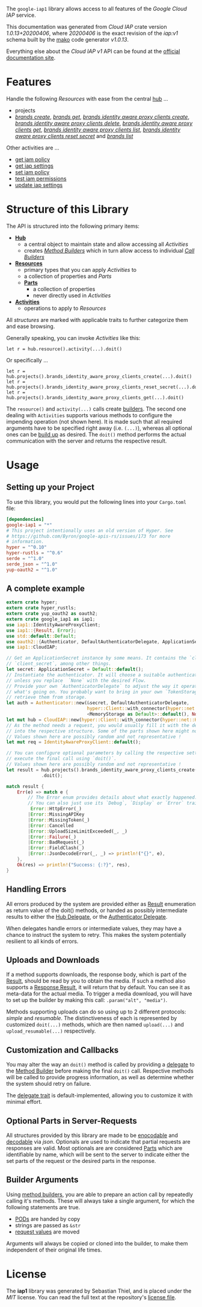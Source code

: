 <!---
DO NOT EDIT !
This file was generated automatically from 'src/mako/api/README.md.mako'
DO NOT EDIT !
-->
The `google-iap1` library allows access to all features of the *Google Cloud IAP* service.

This documentation was generated from *Cloud IAP* crate version *1.0.13+20200406*, where *20200406* is the exact revision of the *iap:v1* schema built by the [mako](http://www.makotemplates.org/) code generator *v1.0.13*.

Everything else about the *Cloud IAP* *v1* API can be found at the
[official documentation site](https://cloud.google.com/iap).
# Features

Handle the following *Resources* with ease from the central [hub](https://docs.rs/google-iap1/1.0.13+20200406/google_iap1/struct.CloudIAP.html) ... 

* projects
 * [*brands create*](https://docs.rs/google-iap1/1.0.13+20200406/google_iap1/struct.ProjectBrandCreateCall.html), [*brands get*](https://docs.rs/google-iap1/1.0.13+20200406/google_iap1/struct.ProjectBrandGetCall.html), [*brands identity aware proxy clients create*](https://docs.rs/google-iap1/1.0.13+20200406/google_iap1/struct.ProjectBrandIdentityAwareProxyClientCreateCall.html), [*brands identity aware proxy clients delete*](https://docs.rs/google-iap1/1.0.13+20200406/google_iap1/struct.ProjectBrandIdentityAwareProxyClientDeleteCall.html), [*brands identity aware proxy clients get*](https://docs.rs/google-iap1/1.0.13+20200406/google_iap1/struct.ProjectBrandIdentityAwareProxyClientGetCall.html), [*brands identity aware proxy clients list*](https://docs.rs/google-iap1/1.0.13+20200406/google_iap1/struct.ProjectBrandIdentityAwareProxyClientListCall.html), [*brands identity aware proxy clients reset secret*](https://docs.rs/google-iap1/1.0.13+20200406/google_iap1/struct.ProjectBrandIdentityAwareProxyClientResetSecretCall.html) and [*brands list*](https://docs.rs/google-iap1/1.0.13+20200406/google_iap1/struct.ProjectBrandListCall.html)

Other activities are ...

* [get iam policy](https://docs.rs/google-iap1/1.0.13+20200406/google_iap1/struct.MethodGetIamPolicyCall.html)
* [get iap settings](https://docs.rs/google-iap1/1.0.13+20200406/google_iap1/struct.MethodGetIapSettingCall.html)
* [set iam policy](https://docs.rs/google-iap1/1.0.13+20200406/google_iap1/struct.MethodSetIamPolicyCall.html)
* [test iam permissions](https://docs.rs/google-iap1/1.0.13+20200406/google_iap1/struct.MethodTestIamPermissionCall.html)
* [update iap settings](https://docs.rs/google-iap1/1.0.13+20200406/google_iap1/struct.MethodUpdateIapSettingCall.html)



# Structure of this Library

The API is structured into the following primary items:

* **[Hub](https://docs.rs/google-iap1/1.0.13+20200406/google_iap1/struct.CloudIAP.html)**
    * a central object to maintain state and allow accessing all *Activities*
    * creates [*Method Builders*](https://docs.rs/google-iap1/1.0.13+20200406/google_iap1/trait.MethodsBuilder.html) which in turn
      allow access to individual [*Call Builders*](https://docs.rs/google-iap1/1.0.13+20200406/google_iap1/trait.CallBuilder.html)
* **[Resources](https://docs.rs/google-iap1/1.0.13+20200406/google_iap1/trait.Resource.html)**
    * primary types that you can apply *Activities* to
    * a collection of properties and *Parts*
    * **[Parts](https://docs.rs/google-iap1/1.0.13+20200406/google_iap1/trait.Part.html)**
        * a collection of properties
        * never directly used in *Activities*
* **[Activities](https://docs.rs/google-iap1/1.0.13+20200406/google_iap1/trait.CallBuilder.html)**
    * operations to apply to *Resources*

All *structures* are marked with applicable traits to further categorize them and ease browsing.

Generally speaking, you can invoke *Activities* like this:

```Rust,ignore
let r = hub.resource().activity(...).doit()
```

Or specifically ...

```ignore
let r = hub.projects().brands_identity_aware_proxy_clients_create(...).doit()
let r = hub.projects().brands_identity_aware_proxy_clients_reset_secret(...).doit()
let r = hub.projects().brands_identity_aware_proxy_clients_get(...).doit()
```

The `resource()` and `activity(...)` calls create [builders][builder-pattern]. The second one dealing with `Activities` 
supports various methods to configure the impending operation (not shown here). It is made such that all required arguments have to be 
specified right away (i.e. `(...)`), whereas all optional ones can be [build up][builder-pattern] as desired.
The `doit()` method performs the actual communication with the server and returns the respective result.

# Usage

## Setting up your Project

To use this library, you would put the following lines into your `Cargo.toml` file:

```toml
[dependencies]
google-iap1 = "*"
# This project intentionally uses an old version of Hyper. See
# https://github.com/Byron/google-apis-rs/issues/173 for more
# information.
hyper = "^0.10"
hyper-rustls = "^0.6"
serde = "^1.0"
serde_json = "^1.0"
yup-oauth2 = "^1.0"
```

## A complete example

```Rust
extern crate hyper;
extern crate hyper_rustls;
extern crate yup_oauth2 as oauth2;
extern crate google_iap1 as iap1;
use iap1::IdentityAwareProxyClient;
use iap1::{Result, Error};
use std::default::Default;
use oauth2::{Authenticator, DefaultAuthenticatorDelegate, ApplicationSecret, MemoryStorage};
use iap1::CloudIAP;

// Get an ApplicationSecret instance by some means. It contains the `client_id` and 
// `client_secret`, among other things.
let secret: ApplicationSecret = Default::default();
// Instantiate the authenticator. It will choose a suitable authentication flow for you, 
// unless you replace  `None` with the desired Flow.
// Provide your own `AuthenticatorDelegate` to adjust the way it operates and get feedback about 
// what's going on. You probably want to bring in your own `TokenStorage` to persist tokens and
// retrieve them from storage.
let auth = Authenticator::new(&secret, DefaultAuthenticatorDelegate,
                              hyper::Client::with_connector(hyper::net::HttpsConnector::new(hyper_rustls::TlsClient::new())),
                              <MemoryStorage as Default>::default(), None);
let mut hub = CloudIAP::new(hyper::Client::with_connector(hyper::net::HttpsConnector::new(hyper_rustls::TlsClient::new())), auth);
// As the method needs a request, you would usually fill it with the desired information
// into the respective structure. Some of the parts shown here might not be applicable !
// Values shown here are possibly random and not representative !
let mut req = IdentityAwareProxyClient::default();

// You can configure optional parameters by calling the respective setters at will, and
// execute the final call using `doit()`.
// Values shown here are possibly random and not representative !
let result = hub.projects().brands_identity_aware_proxy_clients_create(req, "parent")
             .doit();

match result {
    Err(e) => match e {
        // The Error enum provides details about what exactly happened.
        // You can also just use its `Debug`, `Display` or `Error` traits
         Error::HttpError(_)
        |Error::MissingAPIKey
        |Error::MissingToken(_)
        |Error::Cancelled
        |Error::UploadSizeLimitExceeded(_, _)
        |Error::Failure(_)
        |Error::BadRequest(_)
        |Error::FieldClash(_)
        |Error::JsonDecodeError(_, _) => println!("{}", e),
    },
    Ok(res) => println!("Success: {:?}", res),
}

```
## Handling Errors

All errors produced by the system are provided either as [Result](https://docs.rs/google-iap1/1.0.13+20200406/google_iap1/enum.Result.html) enumeration as return value of 
the doit() methods, or handed as possibly intermediate results to either the 
[Hub Delegate](https://docs.rs/google-iap1/1.0.13+20200406/google_iap1/trait.Delegate.html), or the [Authenticator Delegate](https://docs.rs/yup-oauth2/*/yup_oauth2/trait.AuthenticatorDelegate.html).

When delegates handle errors or intermediate values, they may have a chance to instruct the system to retry. This 
makes the system potentially resilient to all kinds of errors.

## Uploads and Downloads
If a method supports downloads, the response body, which is part of the [Result](https://docs.rs/google-iap1/1.0.13+20200406/google_iap1/enum.Result.html), should be
read by you to obtain the media.
If such a method also supports a [Response Result](https://docs.rs/google-iap1/1.0.13+20200406/google_iap1/trait.ResponseResult.html), it will return that by default.
You can see it as meta-data for the actual media. To trigger a media download, you will have to set up the builder by making
this call: `.param("alt", "media")`.

Methods supporting uploads can do so using up to 2 different protocols: 
*simple* and *resumable*. The distinctiveness of each is represented by customized 
`doit(...)` methods, which are then named `upload(...)` and `upload_resumable(...)` respectively.

## Customization and Callbacks

You may alter the way an `doit()` method is called by providing a [delegate](https://docs.rs/google-iap1/1.0.13+20200406/google_iap1/trait.Delegate.html) to the 
[Method Builder](https://docs.rs/google-iap1/1.0.13+20200406/google_iap1/trait.CallBuilder.html) before making the final `doit()` call. 
Respective methods will be called to provide progress information, as well as determine whether the system should 
retry on failure.

The [delegate trait](https://docs.rs/google-iap1/1.0.13+20200406/google_iap1/trait.Delegate.html) is default-implemented, allowing you to customize it with minimal effort.

## Optional Parts in Server-Requests

All structures provided by this library are made to be [enocodable](https://docs.rs/google-iap1/1.0.13+20200406/google_iap1/trait.RequestValue.html) and 
[decodable](https://docs.rs/google-iap1/1.0.13+20200406/google_iap1/trait.ResponseResult.html) via *json*. Optionals are used to indicate that partial requests are responses 
are valid.
Most optionals are are considered [Parts](https://docs.rs/google-iap1/1.0.13+20200406/google_iap1/trait.Part.html) which are identifiable by name, which will be sent to 
the server to indicate either the set parts of the request or the desired parts in the response.

## Builder Arguments

Using [method builders](https://docs.rs/google-iap1/1.0.13+20200406/google_iap1/trait.CallBuilder.html), you are able to prepare an action call by repeatedly calling it's methods.
These will always take a single argument, for which the following statements are true.

* [PODs][wiki-pod] are handed by copy
* strings are passed as `&str`
* [request values](https://docs.rs/google-iap1/1.0.13+20200406/google_iap1/trait.RequestValue.html) are moved

Arguments will always be copied or cloned into the builder, to make them independent of their original life times.

[wiki-pod]: http://en.wikipedia.org/wiki/Plain_old_data_structure
[builder-pattern]: http://en.wikipedia.org/wiki/Builder_pattern
[google-go-api]: https://github.com/google/google-api-go-client

# License
The **iap1** library was generated by Sebastian Thiel, and is placed 
under the *MIT* license.
You can read the full text at the repository's [license file][repo-license].

[repo-license]: https://github.com/Byron/google-apis-rsblob/master/LICENSE.md
